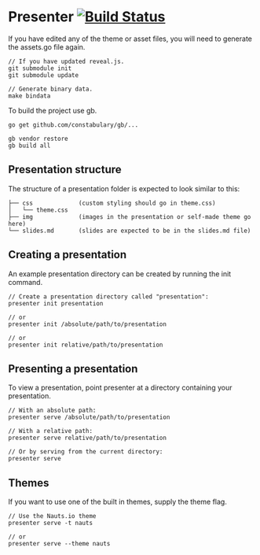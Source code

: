 # Presenter [![Build Status](https://travis-ci.org/nautsio/presenter.svg?branch=master)](https://travis-ci.org/nautsio/presenter)
If you have edited any of the theme or asset files, you will need to generate the assets.go file again.
```
// If you have updated reveal.js.
git submodule init
git submodule update

// Generate binary data.
make bindata
```

To build the project use gb.
```
go get github.com/constabulary/gb/...

gb vendor restore
gb build all
```

## Presentation structure
The structure of a presentation folder is expected to look similar to this:
```
├── css             (custom styling should go in theme.css)
│   └── theme.css
├── img             (images in the presentation or self-made theme go here)
└── slides.md       (slides are expected to be in the slides.md file)
```

## Creating a presentation
An example presentation directory can be created by running the init command.
```
// Create a presentation directory called "presentation":
presenter init presentation

// or
presenter init /absolute/path/to/presentation

// or
presenter init relative/path/to/presentation
```


## Presenting a presentation
To view a presentation, point presenter at a directory containing your presentation.
```
// With an absolute path:
presenter serve /absolute/path/to/presentation

// With a relative path:
presenter serve relative/path/to/presentation

// Or by serving from the current directory:
presenter serve
```

## Themes
If you want to use one of the built in themes, supply the theme flag.
```
// Use the Nauts.io theme
presenter serve -t nauts

// or
presenter serve --theme nauts
```
